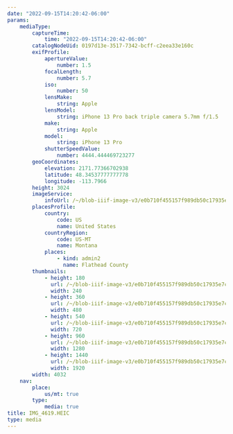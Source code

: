 ```yaml
---
date: "2022-09-15T14:20:42-06:00"
params:
    mediaType:
        captureTime:
            time: "2022-09-15T14:20:42-06:00"
        catalogNodeUid: 0197d13e-3517-7342-bcff-c2eea33e160c
        exifProfile:
            apertureValue:
                number: 1.5
            focalLength:
                number: 5.7
            iso:
                number: 50
            lensMake:
                string: Apple
            lensModel:
                string: iPhone 13 Pro back triple camera 5.7mm f/1.5
            make:
                string: Apple
            model:
                string: iPhone 13 Pro
            shutterSpeedValue:
                number: 4444.444469723277
        geoCoordinates:
            elevation: 2171.77366702938
            latitude: 48.34537777777778
            longitude: -113.7966
        height: 3024
        imageService:
            infoUrl: /~/blob-iiif-image-v3/e0b710f455157f989db50c17935e7c87eec76842426f0cafda1fc314a7f887d5/info.json
        placesProfile:
            country:
                code: US
                name: United States
            countryRegion:
                code: US-MT
                name: Montana
            places:
                - kind: admin2
                  name: Flathead County
        thumbnails:
            - height: 180
              url: /~/blob-iiif-image-v3/e0b710f455157f989db50c17935e7c87eec76842426f0cafda1fc314a7f887d5/full/240%2C180/0/default.jpg
              width: 240
            - height: 360
              url: /~/blob-iiif-image-v3/e0b710f455157f989db50c17935e7c87eec76842426f0cafda1fc314a7f887d5/full/480%2C360/0/default.jpg
              width: 480
            - height: 540
              url: /~/blob-iiif-image-v3/e0b710f455157f989db50c17935e7c87eec76842426f0cafda1fc314a7f887d5/full/720%2C540/0/default.jpg
              width: 720
            - height: 960
              url: /~/blob-iiif-image-v3/e0b710f455157f989db50c17935e7c87eec76842426f0cafda1fc314a7f887d5/full/1280%2C960/0/default.jpg
              width: 1280
            - height: 1440
              url: /~/blob-iiif-image-v3/e0b710f455157f989db50c17935e7c87eec76842426f0cafda1fc314a7f887d5/full/1920%2C1440/0/default.jpg
              width: 1920
        width: 4032
    nav:
        place:
            us/mt: true
        type:
            media: true
title: IMG_4619.HEIC
type: media
---
```

